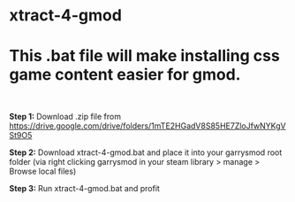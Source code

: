 # xtract-4-gmod

<h1>This .bat file will make installing css game content easier for gmod.</h1>

<br>

<b>Step 1:</b> Download .zip file from https://drive.google.com/drive/folders/1mTE2HGadV8S85HE7ZloJfwNYKgVSt9O5

<b>Step 2:</b> Download xtract-4-gmod.bat and place it into your garrysmod root folder (via right clicking garrysmod in your steam library > manage > Browse local files)

<b>Step 3:</b> Run xtract-4-gmod.bat and profit
